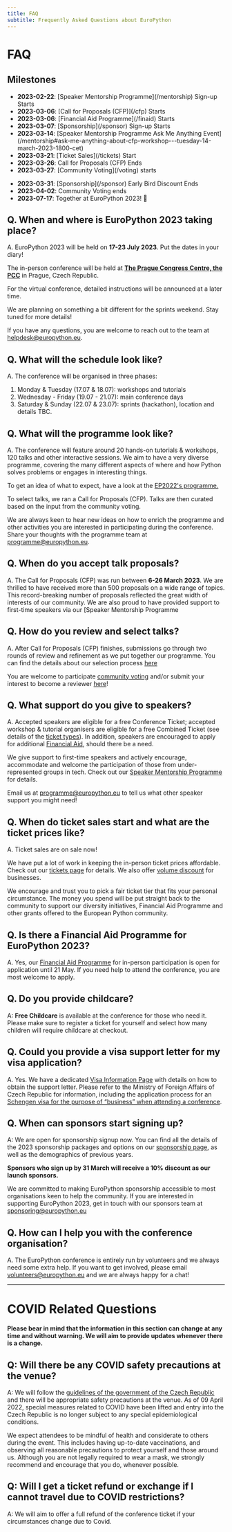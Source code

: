 ```yaml
---
title: FAQ
subtitle: Frequently Asked Questions about EuroPython
---
```


# FAQ
## **Milestones**
<ul className="milestone-done">
<li><b>2023-02-22</b>: [Speaker Mentorship Programme](/mentorship) Sign-up Starts </li>
<li><b>2023-03-06</b>: [Call for Proposals (CFP)](/cfp) Starts </li>
<li><b>2023-03-06</b>: [Financial Aid Programme](/finaid) Starts </li>
<li><b>2023-03-07</b>: [Sponsorship](/sponsor) Sign-up Starts </li>
<li><b>2023-03-14</b>: [Speaker Mentorship Programme Ask Me Anything Event](/mentorship#ask-me-anything-about-cfp-workshop---tuesday-14-march-2023-1800-cet)</li>
<li><b>2023-03-21</b>: [Ticket Sales](/tickets) Start</li>
<li><b>2023-03-26</b>: Call for Proposals (CFP) Ends </li>
<li><b>2023-03-27</b>: [Community Voting](/voting) starts </li>
</ul>

<ul className="milestone-todo">
<li><b>2023-03-31</b>: [Sponsorship](/sponsor) Early Bird Discount Ends </li>
<li><b>2023-04-02</b>: Community Voting ends </li>
<li><b>2023-07-17</b>: Together at EuroPython 2023! 🎊 </li>
</ul>

## **Q. When and where is EuroPython 2023 taking place?**

A. EuroPython 2023 will be held on
**17-23 July 2023**. Put the dates in your diary!

The in-person conference will be held at <b>[The Prague Congress Centre, the PCC](https://www.praguecc.cz/en/homepage)</b> in Prague, Czech Republic.

For the virtual conference, detailed instructions will be announced at a later time.

We are planning on something a bit different for the sprints weekend. Stay tuned for more details!

If you have any questions, you are welcome to reach out to the team at [helpdesk@europython.eu](helpdesk@europython.eu).

## **Q. What will the schedule look like?**

A. The conference will be organised in three phases:

1. Monday & Tuesday (17.07 & 18.07): workshops and tutorials
2. Wednesday - Friday (19.07 - 21.07): main conference days
3. Saturday & Sunday (22.07 & 23.07): sprints (hackathon), location and details TBC.

## **Q. What will the programme look like?**

A. The conference will feature around 20 hands-on tutorials & workshops, 120 talks and other interactive sessions. We aim to have a very diverse programme, covering the many different aspects of where and how Python solves problems or engages in interesting things.

To get an idea of what to expect, have a look at the [EP2022's programme.](https://ep2022.europython.eu/schedule/)

To select talks, we ran a Call for Proposals (CFP). Talks are then curated based on the input from the community voting.

We are always keen to hear new ideas on how to enrich the programme and other activities you are interested in participating during the conference. Share your thoughts with the programme team at [programme@europython.eu](mailto:programme@europython.eu).


## **Q. When do you accept talk proposals?**

A. The Call for Proposals (CFP) was run between **6-26 March 2023**. We are thrilled to have received more than 500 proposals on a wide range of topics. This record-breaking number of proposals reflected the great width of interests of our community. We are also proud to have provided support to first-time speakers via our [Speaker Mentorship Programme

## **Q. How do you review and select talks?**

A. After Call for Proposals (CFP) finishes, submissions go through two rounds of review and refinement as we put together our programme. You can find the details about our selection process [here](/cfp#selection-process)

You are welcome to participate [community voting](/voting) and/or submit your interest to become a reviewer [here](https://forms.gle/abeyB5pJMJKyZcS26)!

## **Q. What support do you give to speakers?**
A. Accepted speakers are eligible for a free Conference Ticket; accepted workshop & tutorial organisers are eligible for a free Combined Ticket (see details of the [ticket types](/tickets#ticket-types)). In addition, speakers are encouraged to apply for additional [Financial Aid](/finaid), should there be a need.

We give support to first-time speakers and actively encourage, accommodate and welcome the participation of those from under-represented groups in tech. Check out our [Speaker Mentorship Programme](/mentorship) for details.

Email us at [programme@europython.eu](mailto:programme@europython.eu) to tell us what other speaker support you might need!

## **Q. When do ticket sales start and what are the ticket prices like?**

A. Ticket sales are on sale now!

We have put a lot of work in keeping the in-person ticket prices affordable. Check out our [tickets page](/tickets) for details. We also offer [volume discount](/tickets#volume-discount) for businesses.

We encourage and trust you to pick a fair ticket tier that fits your personal circumstance. The money you spend will be put straight back to the community to support our diversity initiatives, Financial Aid Programme and other grants offered to the European Python community.

## **Q. Is there a Financial Aid Programme for EuroPython 2023?**

A. Yes, our [Financial Aid Programme](/finaid) for in-person participation is open for application until 21 May. If you need help to attend the conference, you are most welcome to apply.

## **Q. Do you provide childcare?**

A: **Free Childcare** is available at the conference for those who need it. Please make sure to register a ticket for yourself and select how many children will require childcare at checkout.

## **Q. Could you provide a visa support letter for my visa application?**
A. Yes. We have a dedicated [Visa Information Page](/visa) with details on how to obtain the support letter. Please refer to the Ministry of Foreign Affairs of Czech Republic for information, including the application process for an [ Schengen visa for the purpose of “business” when attending a conference](https://www.mzv.cz/jnp/en/information_for_aliens/short_stay_visa/conference.html).

## **Q. When can sponsors start signing up?**

A: We are open for sponsorship signup now. You can find all the details of the 2023 sponsorship packages and options on our [sponsorship page](/sponsor), as well as the demographics of previous years.

**Sponsors who sign up by 31 March will receive a 10% discount as our launch sponsors.**

We are committed to making EuroPython sponsorship accessible to most organisations keen to help the community. If you are interested in supporting EuroPython 2023, get in touch with our sponsors team at [sponsoring@europython.eu](sponsoring@europython.eu)

## **Q. How can I help you with the conference organisation?**

A. The EuroPython conference is entirely run by volunteers and we always need some extra help. If you want to get involved, please email [volunteers@europython.eu](volunteers@europython.eu) and we are always happy for a chat!

---

# COVID Related Questions

**Please bear in mind that the information in this section can change at any time and without warning. We will aim to provide updates whenever there is a change.**

## **Q: Will there be any COVID safety precautions at the venue?**

A: We will follow the [guidelines of the government of the Czech Republic](https://www.mvcr.cz/mvcren/article/coronavirus-information-of-moi.aspx) and there will be appropriate safety precautions at the venue. As of 09 April 2022, special measures related to COVID have been lifted and entry into the Czech Republic is no longer subject to any special epidemiological conditions.

We expect attendees to be mindful of health and considerate to others during the event. This includes having up-to-date vaccinations, and observing all reasonable precautions to protect yourself and those around us. Although you are not legally required to wear a mask, we strongly recommend and encourage that you do, whenever possible.

## **Q: Will I get a ticket refund or exchange if I cannot travel due to COVID restrictions?**

A: We will aim to offer a full refund of the conference ticket if your circumstances change due to Covid.
